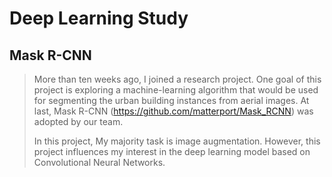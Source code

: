 # Deep Learning Study

## Mask R-CNN
> More than ten weeks ago, I joined a research project. One goal of this project is exploring a machine-learning algorithm that would be used for segmenting the urban building instances from aerial images. At last, Mask R-CNN (https://github.com/matterport/Mask_RCNN) was adopted by our team.
>
> In this project, My majority task is image augmentation. However, this project influences my interest in the deep learning model based on Convolutional Neural Networks.
